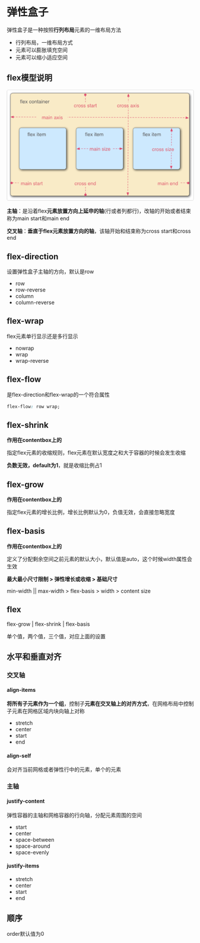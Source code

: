 # 弹性盒子

弹性盒子是一种按照**行列布局**元素的一维布局方法

- 行列布局，一维布局方式
- 元素可以膨胀填充空间
- 元素可以缩小适应空间

## flex模型说明

![image-20231122161132291](https://raw.githubusercontent.com/asdleooooo/cloudimg/master/img/image-20231122161132291.png)

**主轴**：是沿着flex**元素放置方向上延申的轴**(行或者列都行)，改轴的开始或者结束称为main start和main end

**交叉轴**：**垂直于flex元素放置方向的轴**，该轴开始和结束称为cross start和cross end

## flex-direction

设置弹性盒子主轴的方向，默认是row

- row
- row-reverse
- column
- column-reverse

## flex-wrap

flex元素单行显示还是多行显示

- nowrap
- wrap
- wrap-reverse

## flex-flow

是flex-direction和flex-wrap的一个符合属性

```css
flex-flow: row wrap;
```

## flex-shrink

**作用在contentbox上的**

指定flex元素的收缩规则，flex元素在默认宽度之和大于容器的时候会发生收缩

**负数无效，default为1**，就是收缩比例占1

## flex-grow

**作用在contentbox上的**

指定flex元素的增长比例，增长比例默认为0，负值无效，会直接忽略宽度

## flex-basis

**作用在contentbox上的**

定义了分配剩余空间之前元素的默认大小，默认值是auto，这个时候width属性会生效

**最大最小尺寸限制 > 弹性增长或收缩 > 基础尺寸**

min-width || max-width > flex-basis > width > content size

## flex

flex-grow | flex-shrink | flex-basis

单个值，两个值，三个值，对应上面的设置

## 水平和垂直对齐

### 交叉轴

#### align-items

**将所有子元素作为一个组**，控制子**元素在交叉轴上的对齐方式**，在网格布局中控制子元素在网格区域内块向轴上对称

- stretch
- center
- start
- end

#### align-self

会对齐当前网格或者弹性行中的元素，单个的元素

### 主轴

#### justify-content

弹性容器的主轴和网格容器的行向轴，分配元素周围的空间

- start
- center
- space-between
- space-around
- space-evenly

#### justify-items

- stretch
- center
- start
- end

## 顺序

order默认值为0